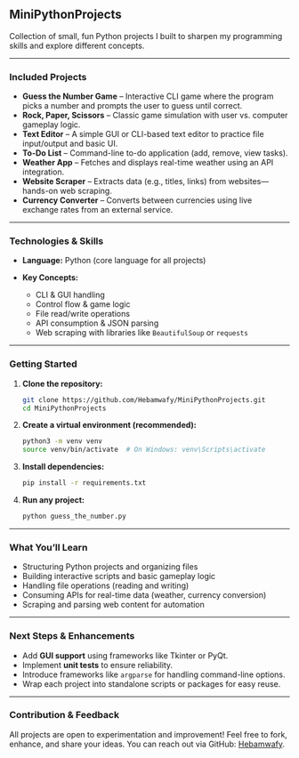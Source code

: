 ## MiniPythonProjects

Collection of small, fun Python projects I built to sharpen my programming skills and explore different concepts.

---

### Included Projects

* **Guess the Number Game** – Interactive CLI game where the program picks a number and prompts the user to guess until correct.
* **Rock, Paper, Scissors** – Classic game simulation with user vs. computer gameplay logic.
* **Text Editor** – A simple GUI or CLI-based text editor to practice file input/output and basic UI.
* **To-Do List** – Command-line to-do application (add, remove, view tasks).
* **Weather App** – Fetches and displays real-time weather using an API integration.
* **Website Scraper** – Extracts data (e.g., titles, links) from websites—hands-on web scraping.
* **Currency Converter** – Converts between currencies using live exchange rates from an external service.

---

### Technologies & Skills

* **Language:** Python (core language for all projects)
* **Key Concepts:**

  * CLI & GUI handling
  * Control flow & game logic
  * File read/write operations
  * API consumption & JSON parsing
  * Web scraping with libraries like `BeautifulSoup` or `requests`

---

### Getting Started

1. **Clone the repository:**

   ```bash
   git clone https://github.com/Hebamwafy/MiniPythonProjects.git
   cd MiniPythonProjects
   ```

2. **Create a virtual environment (recommended):**

   ```bash
   python3 -m venv venv
   source venv/bin/activate  # On Windows: venv\Scripts\activate
   ```

3. **Install dependencies:**

   ```bash
   pip install -r requirements.txt
   ```

4. **Run any project:**

   ```bash
   python guess_the_number.py
   ```

---

### What You’ll Learn

* Structuring Python projects and organizing files
* Building interactive scripts and basic gameplay logic
* Handling file operations (reading and writing)
* Consuming APIs for real-time data (weather, currency conversion)
* Scraping and parsing web content for automation

---

### Next Steps & Enhancements

* Add **GUI support** using frameworks like Tkinter or PyQt.
* Implement **unit tests** to ensure reliability.
* Introduce frameworks like `argparse` for handling command-line options.
* Wrap each project into standalone scripts or packages for easy reuse.

---

### Contribution & Feedback

All projects are open to experimentation and improvement! Feel free to fork, enhance, and share your ideas. You can reach out via GitHub: [Hebamwafy](https://github.com/Hebamwafy).
